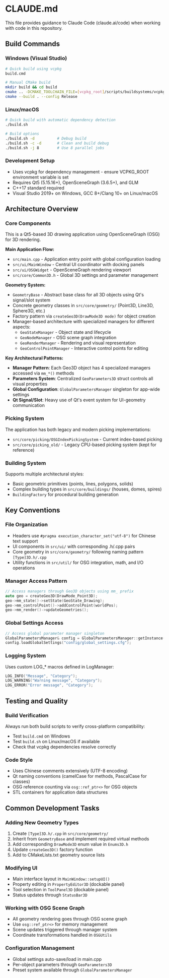 # CLAUDE.md

This file provides guidance to Claude Code (claude.ai/code) when working with code in this repository.

## Build Commands

### Windows (Visual Studio)
```bash
# Quick build using vcpkg
build.cmd

# Manual CMake build
mkdir build && cd build
cmake .. -DCMAKE_TOOLCHAIN_FILE=[vcpkg_root]/scripts/buildsystems/vcpkg.cmake -G "Visual Studio 17 2022" -A x64
cmake --build . --config Release
```

### Linux/macOS
```bash
# Quick build with automatic dependency detection
./build.sh

# Build options
./build.sh -d          # Debug build
./build.sh -c -d       # Clean and build debug
./build.sh -j 8        # Use 8 parallel jobs
```

### Development Setup
- Uses vcpkg for dependency management - ensure VCPKG_ROOT environment variable is set
- Requires Qt5 (5.15.16+), OpenSceneGraph (3.6.5+), and GLM
- C++17 standard required
- Visual Studio 2019+ on Windows, GCC 8+/Clang 10+ on Linux/macOS

## Architecture Overview

### Core Components
This is a Qt5-based 3D drawing application using OpenSceneGraph (OSG) for 3D rendering.

**Main Application Flow:**
- `src/main.cpp` - Application entry point with global configuration loading
- `src/ui/MainWindow` - Central UI coordinator with docking panels
- `src/ui/OSGWidget` - OpenSceneGraph rendering viewport
- `src/core/Common3D.h` - Global 3D settings and parameter management

**Geometry System:**
- `GeometryBase` - Abstract base class for all 3D objects using Qt's signal/slot system
- Concrete geometry classes in `src/core/geometry/` (Point3D, Line3D, Sphere3D, etc.)
- Factory pattern via `createGeo3D(DrawMode3D mode)` for object creation
- Manager-based architecture with specialized managers for different aspects:
  - `GeoStateManager` - Object state and lifecycle
  - `GeoNodeManager` - OSG scene graph integration  
  - `GeoRenderManager` - Rendering and visual representation
  - `GeoControlPointManager` - Interactive control points for editing

**Key Architectural Patterns:**
- **Manager Pattern**: Each Geo3D object has 4 specialized managers accessed via `mm_*()` methods
- **Parameters System**: Centralized `GeoParameters3D` struct controls all visual properties
- **Global Configuration**: `GlobalParametersManager` singleton for app-wide settings
- **Qt Signal/Slot**: Heavy use of Qt's event system for UI-geometry communication

### Picking System
The application has both legacy and modern picking implementations:
- `src/core/picking/OSGIndexPickingSystem` - Current index-based picking
- `src/core/picking_old/` - Legacy CPU-based picking system (kept for reference)

### Building System
Supports multiple architectural styles:
- Basic geometric primitives (points, lines, polygons, solids)
- Complex building types in `src/core/buildings/` (houses, domes, spires)
- `BuildingFactory` for procedural building generation

## Key Conventions

### File Organization
- Headers use `#pragma execution_character_set("utf-8")` for Chinese text support
- UI components in `src/ui/` with corresponding .h/.cpp pairs
- Core geometry in `src/core/geometry/` following naming pattern `[Type]3D.h/.cpp`
- Utility functions in `src/util/` for OSG integration, math, and I/O operations

### Manager Access Pattern
```cpp
// Access managers through Geo3D objects using mm_ prefix
auto geo = createGeo3D(DrawMode_Point3D);
geo->mm_state()->setState(GeoState_Drawing);
geo->mm_controlPoint()->addControlPoint(worldPos);
geo->mm_render()->updateGeometries();
```

### Global Settings Access
```cpp
// Access global parameter manager singleton
GlobalParametersManager& config = GlobalParametersManager::getInstance();
config.loadGlobalSettings("config/global_settings.cfg");
```

### Logging System
Uses custom LOG_* macros defined in LogManager:
```cpp
LOG_INFO("Message", "Category");
LOG_WARNING("Warning message", "Category");
LOG_ERROR("Error message", "Category");
```

## Testing and Quality

### Build Verification
Always run both build scripts to verify cross-platform compatibility:
- Test `build.cmd` on Windows
- Test `build.sh` on Linux/macOS if available
- Check that vcpkg dependencies resolve correctly

### Code Style
- Uses Chinese comments extensively (UTF-8 encoding)
- Qt naming conventions (camelCase for methods, PascalCase for classes)
- OSG reference counting via `osg::ref_ptr<>` for OSG objects
- STL containers for application data structures

## Common Development Tasks

### Adding New Geometry Types
1. Create `[Type]3D.h/.cpp` in `src/core/geometry/`
2. Inherit from `GeometryBase` and implement required virtual methods
3. Add corresponding `DrawMode3D` enum value in `Enums3D.h`
4. Update `createGeo3D()` factory function
5. Add to CMakeLists.txt geometry source lists

### Modifying UI
- Main interface layout in `MainWindow::setupUI()`
- Property editing in `PropertyEditor3D` (dockable panel)
- Tool selection in `ToolPanel3D` (dockable panel)
- Status updates through `StatusBar3D`

### Working with OSG Scene Graph
- All geometry rendering goes through OSG scene graph
- Use `osg::ref_ptr<>` for memory management
- Scene updates triggered through manager system
- Coordinate transformations handled in `OSGUtils`

### Configuration Management
- Global settings auto-save/load in main.cpp
- Per-object parameters through `GeoParameters3D`
- Preset system available through `GlobalParametersManager`